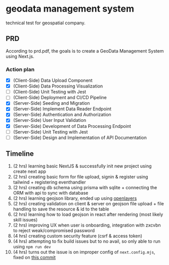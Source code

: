 # geodata management system
technical test for geospatial company.

## PRD
According to prd.pdf, the goals is to create a GeoData Management System using Next.js.

### Action plan
- [x] (Client-Side) Data Upload Component
- [x] (Client-Side) Data Processing Visualization
- [ ] (Client-Side) Unit Testing with Jest
- [ ] (Client-Side) Deployment and CI/CD Pipeline
- [x] (Server-Side) Seeding and Migration
- [x] (Server-Side) Implement Data Reader Endpoint
- [x] (Server-Side) Authentication and Authorization
- [x] (Server-Side) User Input Validation
- [x] (Server-Side) Development of Data Processing Endpoint
- [ ] (Server-Side) Unit Testing with Jest
- [ ] (Server-Side) Design and Implementation of API Documentation

## Timeline
1. (2 hrs) learning basic NextJS & successfully init new project using create next app
1. (2 hrs) creating basic form for file upload, signin & register using tailwind + registering eventhandler
1. (2 hrs) creating db schema using prisma with sqlite + connecting the ORM with api to sync with database
1. (2 hrs) learning geojson library, ended up using [openlayers](https://openlayers.org/)
1. (2 hrs) creating validation on client & server on geojson file upload + file handling to save the resource & id to the table
1. (2 hrs) learning how to load geojson in react after rendering (most likely skill issues)
1. (2 hrs) improving UX when user is onboarding, integration with zxcvbn to reject weak/compromised password
1. (4 hrs) creating custom security feature (csrf & access token)
1. (4 hrs) attempting to fix build issues but to no avail, so only able to run using `npm run dev`
1. (4 hrs) turns out the issue is on improper config of `next.config.mjs`, fixed on [this commit](https://github.com/gunawanwijaya/geodata-management-system/commit/ee1eea33198be92749a8fbfd685f376cea1d8bfd#diff-18c049b08c4a0f5ab451c598aeb2c4848bb9d7877b51ca3e5effb94a225814d2)
